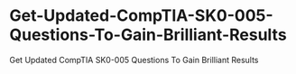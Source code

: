 # Get-Updated-CompTIA-SK0-005-Questions-To-Gain-Brilliant-Results
Get Updated CompTIA SK0-005 Questions To Gain Brilliant Results

